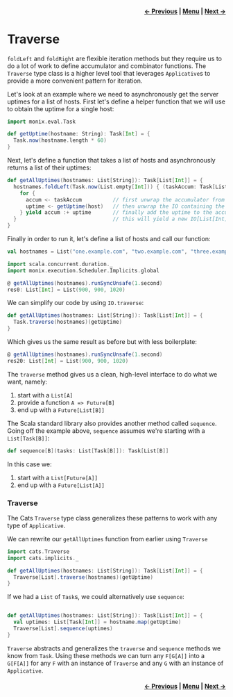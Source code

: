 <h4 align="right">
    <a href="lesson5_4_foldable.md">← Previous</a> |
    <a href="../../../../README.md">Menu</a> |
    <a href="../_6_functional_programming_patterns/lesson6_1_mtl.md">Next →</a>
</h4>

<h1>Traverse</h1>

`foldLeft` and `foldRight` are flexible iteration methods but they require us to do a lot of work to define accumulator
and combinator functions. The `Traverse` type class is a higher level tool that leverages `Applicative`s to provide a
more convenient pattern for iteration.

Let's look at an example where we need to asynchronously get the server uptimes for a list of hosts. First let's define
a helper function that we will use to obtain the uptime for a single host:

```scala
import monix.eval.Task

def getUptime(hostname: String): Task[Int] = {
  Task.now(hostname.length * 60)
}
```

Next, let's define a function that takes a list of hosts and asynchronously returns a list of their uptimes:

```scala
def getAllUptimes(hostnames: List[String]): Task[List[Int]] = {
  hostnames.foldLeft(Task.now(List.empty[Int])) { (taskAccum: Task[List[Int]], host: String) =>
    for {
      accum <- taskAccum          // first unwrap the accumulator from the IO it is in
      uptime <- getUptime(host)   // then unwrap the IO containing the next uptime
    } yield accum :+ uptime       // finally add the uptime to the accumulator
  }                               // this will yield a new IO[List[Int]] containing the added value
}
```

Finally in order to run it, let's define a list of hosts and call our function:

```scala
val hostnames = List("one.example.com", "two.example.com", "three.example.com")

import scala.concurrent.duration._
import monix.execution.Scheduler.Implicits.global

@ getAllUptimes(hostnames).runSyncUnsafe(1.second)
res0: List[Int] = List(900, 900, 1020)
```

We can simplify our code by using `IO.traverse`:

```scala
def getAllUptimes(hostnames: List[String]): Task[List[Int]] = {
  Task.traverse(hostnames)(getUptime)
}
```

Which gives us the same result as before but with less boilerplate:

```scala
@ getAllUptimes(hostnames).runSyncUnsafe(1.second)
res20: List[Int] = List(900, 900, 1020)
```

The `traverse` method gives us a clean, high-level interface to do what we want, namely:
  
  1. start with a `List[A]`
  2. provide a function `A => Future[B]`
  3. end up with a `Future[List[B]]`

The Scala standard library also provides another method called `sequence`. Going off the example above, `sequence`
assumes we're starting with a `List[Task[B]]`:

```scala
def sequence[B](tasks: List[Task[B]]): Task[List[B]]
```

In this case we:

  1. start with a `List[Future[A]]`
  2. end up with a `Future[List[A]]`

<h3>Traverse</h3>

The Cats `Traverse` type class generalizes these patterns to work with any type of `Applicative`.

We can rewrite our `getAllUptimes` function from earlier using `Traverse`

```scala
import cats.Traverse
import cats.implicits._

def getAllUptimes(hostnames: List[String]): Task[List[Int]] = {
  Traverse[List].traverse(hostnames)(getUptime)
}
```

If we had a `List` of `Task`s, we could alternatively use `sequence`:

```scala

def getAllUptimes(hostnames: List[String]): Task[List[Int]] = {
  val uptimes: List[Task[Int]] = hostname.map(getUptime)
  Traverse[List].sequence(uptimes)
}
```

`Traverse` abstracts and generalizes the `traverse` and `sequence` methods we know from `Task`. Using these methods we
can turn any `F[G[A]]` into a `G[F[A]]` for any `F` with an instance of `Traverse` and any `G` with an instance of
`Applicative`.

<h4 align="right">
    <a href="lesson5_4_foldable.md">← Previous</a> |
    <a href="../../../../README.md">Menu</a> |
    <a href="../_6_functional_programming_patterns/lesson6_1_mtl.md">Next →</a>
</h4>